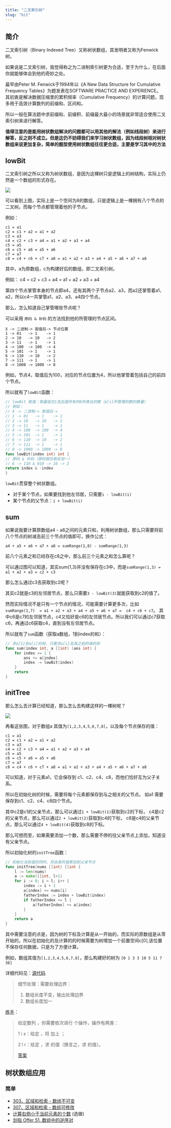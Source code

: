 ```yaml
---
title: "二叉索引树"
slug: "bit"
---
```

## 简介

二叉索引树（Binary Indexed Tree）又称树状数组，其发明者又称为Fenwick树。

如果说是二叉索引树，我觉得称之为二进制索引树更为合适，至于为什么，在后面你就能够体会到他的奇妙之处。

最早由Peter M. Fenwick于1994年以《A New Data Structure for Cumulative Frequency Tables》为题发表在SOFTWARE PRACTICE AND EXPERIENCE。
其初衷是解决数据压缩里的累积频率（Cumulative Frequency）的计算问题，现多用于高效计算数列的前缀和、区间和。

所以一般在算法题中求前缀和、前缀积、前缀最大最小的场景就非常适合使用二叉索引树来进行解答。

**值得注意的是能用树状数组解决的问题都可以用其他的解法（例如线段树）来进行解答，反之则不成立。但是这仍不妨碍我们来学习树状数组，因为线段树相对树状数组来说更加复杂，简单的题型使用树状数组往往更合适，主要是学习其中的方法**

## lowBit

二叉索引树之所以又称为树状数组，是因为这棵树只是逻辑上的树结构，实际上仍然是一个数组的形式存在。

![](../img/datastruct/bit/img.png)

可以看到上图，实际上是一个空间为8的数组，只是逻辑上是一棵拥有八个节点的二叉树。而每个节点都管理着他的子节点。

例如：

```
c1 = a1
c2 = c1 + a2 = a1 + a2
c3 = a3
c4 = c2 + c3 + a4 = a1 + a2 + a3 + a4
c5 = a5
c6 = c5 + a6 = a5 + a6
c7 = a7
c8 = c4 + c6 + c7 + a8 = a1 + a2 + a3 + a4 + a5 + a6 + a7 + a8
```

其中，a为原数组，c为构建好后的数组，即二叉索引树。

例如：
c4 = c2 + c3 + a4 = a1 + a2 + a3 + a4

第四个节点掌管本身的节点即a4，还有其两个子节点a2、a3，而a2还掌管着a1、a2，所以c4一共掌管a1、a2、a3、a4四个节点。

那么，怎么知道自己掌管哪些节点呢？

可以采用 `原码 & 补码` 的方法找到他的所管理的节点区间。

```
X -> 二进制-> 取值后-> 节点位置
1 -> 01   -> 1    -> 1
2 -> 10   -> 10   -> 2
3 -> 11   -> 1    -> 1
4 -> 100  -> 100  -> 4
5 -> 101  -> 1    -> 1
6 -> 110  -> 10   -> 2
7 -> 111  -> 1    -> 1
8 -> 1000 -> 1000 -> 8
```

例如，节点4，取值后为100，对应的节点位置为4，所以他掌管着包括自己的前四个节点。

所以就有了`lowBit`函数：

```go
// lowBit 取值：取最低位1及后面所有的0所表达的数（a[i]所管理的数的数量）
// 例如：
// X -> 二进制-> 取值后->
// 1 -> 01   -> 1    -> 1
// 2 -> 10   -> 10   -> 2
// 3 -> 11   -> 1    -> 1
// 4 -> 100  -> 100  -> 4
// 5 -> 101  -> 1    -> 1
// 6 -> 110  -> 10   -> 2
// 7 -> 111  -> 1    -> 1
// 8 -> 1000 -> 1000 -> 8
func lowBit(index int) int {
// 原码 & 补码（原码按位取反加一）
// 6 -> 110 & 010 -> 10 -> 2
return index & -index
}
```
`lowBit`贯穿整个树状数组。

- 对于某个节点，如果要找到他左邻居，只需要`i - lowBit(i)`
- 某个节点的父节点：`i + lowBit(i)`

## sum

如果说我要计算原数组a4 - a8之间的元素只和，利用树状数组，那么只需要将前八个节点的树减去前三个节点的值即可，换作公式：

```
a4 + a5 + a6 + a7 + a8 = sumRange(1,8) - sumRange(1,3)
```

前八个元素之和已经存在c8之中，那么前三个元素之和怎么算呢？

可以通过图可以知道，其实sum(1,3)并没有保存在c3中，而是`sumRange(1,3) = a1 + a2 + a3 = c2 + c3`

那么怎么通过c3去获取到c2呢？

其实c2就是c3的左邻居节点，那么只需要`3 - lowBit(3)`就能获取到c2的值了。

然而实际情况不是只有一个节点的情况，可能需要计算更多次，比如`sumRange(1,7)  = a1 + a2 + a3 + a4 + a5 + a6 + a7 =  c4 + c6 + c7`。
其中c6是c7的左邻居节点，c4又恰好是c6的左邻居节点。所以我们可以通过c7获取c6，再通过c6获取c4，直到没有左邻居节点。

所以就有了`sum`函数（获取a数组，1到index的和）：
```go
// 求a[1]到a[i]的和，只需求a[i]及其之前的峰的和
func sum(index int, a []int) (ans int) {
	for index >= 1 {
		ans += a[index]
		index -= lowBit(index)
	}
	return
}
```
## initTree

那么怎么去计算已经知道，那么怎么去构建这样的一棵树呢？

![](../img/datastruct/bit/img.png)

再看这张图，对于数组a 其值为`[1,2,3,4,5,6,7,8]`，以及每个节点保存的值：
```
c1 = a1
c2 = c1 + a2 = a1 + a2
c3 = a3
c4 = c2 + c3 + a4 = a1 + a2 + a3 + a4
c5 = a5
c6 = c5 + a6 = a5 + a6
c7 = a7
c8 = c4 + c6 + c7 + a8 = a1 + a2 + a3 + a4 + a5 + a6 + a7 + a8
```
可以知道，对于元素a1，它会保存到 c1、c2、c4、c8，而他们恰好互为父子关系。

所以在初始化树的时候，需要将每个元素都保存到与之相关的父节点。
如a1 需要保存到c1、c2、c4、c8四个节点。

其中c2是c1的父亲节点，那么可以通过`1 + lowBit(1)`获取到c2的下标，
c4是c2的父亲节点，那么可以通过`2 + lowBit(2)`获取到c4的下标，
c8是c4的父亲节点，那么可以通过`4 + lowBit(4)`获取到c8的下标。

那么可想而至，如果需要添加一个数，那么需要不停的往父亲节点上添加，知道没有父亲节点。

所以初始化树的`initTree`函数：
```go
// 初始化当前值的同时，将自身的值累加到父亲节点
func initTree(nums []int) []int {
	l := len(nums)
	a := make([]int, l+1)
	for i := 0; i < l; i++ {
		index := i + 1
		a[index] += nums[i]
		fatherIndex := index + lowBit(index)
		if fatherIndex <= l {
			a[fatherIndex] += a[index]
		}
	}
	return a
}
```

其中需要注意的点是，因为树的下标及计算是从一开始的，而实际的原数组是从零开始的，所以在初始化的及计算的的时候需要为树增加一个前置空间c[0],该位置不保存任何数据，只是为了方便计算。

例如，数组其值为`[1,2,3,4,5,6,7,8]`，那么构建好的树为 `[0 1 3 3 10 5 11 7 36]`

详细代码见：[源代码](https://github.com/lomtom/algorithm-go/blob/main/datastruct/linear_array/linear_array_test.go)

> 细节处理：需要处理边界：
> 1. 数组长度不变，输出处理边界
> 2. 数组长度加一


[练手](https://loj.ac/p/130)：
>给定数列 ，你需要依次进行  个操作，操作有两类：
>
> 1 i x：给定 ，将  加上 ；
> 
> 2 l r：给定 ，求  的值（换言之，求  的值）。
> 
> 
> [答案](https://github.com/lomtom/algorithm-go/blob/main/datastruct/linear_array/interval_sum/main.go)

## 树状数组应用

### 简单
- [303、区域和检索 - 数组不可变](../leetcode/303区域和检索-数组不可变_readme.md)
- [307、区域和检索 - 数组可修改](../leetcode/307区域和检索-数组可修改.md)
- [计算右侧小于当前元素的个数](https://leetcode-cn.com/problems/count-of-smaller-numbers-after-self/) (选做)
- [剑指 Offer 51. 数组中的逆序对](https://leetcode-cn.com/problems/shu-zu-zhong-de-ni-xu-dui-lcof/)

